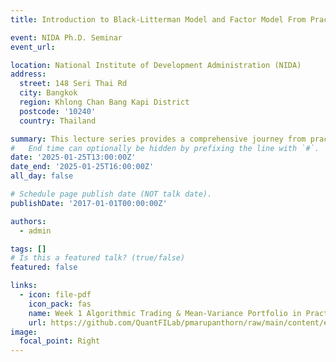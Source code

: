 ```yaml
---
title: Introduction to Black-Litterman Model and Factor Model From Practice to theory

event: NIDA Ph.D. Seminar
event_url: 

location: National Institute of Development Administration (NIDA) 
address:
  street: 148 Seri Thai Rd 
  city: Bangkok
  region: Khlong Chan Bang Kapi District  
  postcode: '10240'
  country: Thailand

summary: This lecture series provides a comprehensive journey from practical applications to theoretical foundations of the Black-Litterman Model and Factor Model in portfolio management. The sessions will explore algorithmic trading, Bayesian approaches, and the integration of investor views with factors in portfolio construction.
#   End time can optionally be hidden by prefixing the line with `#`.
date: '2025-01-25T13:00:00Z'
date_end: '2025-01-25T16:00:00Z'
all_day: false

# Schedule page publish date (NOT talk date).
publishDate: '2017-01-01T00:00:00Z'

authors:
  - admin

tags: []
# Is this a featured talk? (true/false)
featured: false

links:
  - icon: file-pdf
    icon_pack: fas
    name: Week 1 Algorithmic Trading & Mean-Variance Portfolio in Practice
    url: https://github.com/QuantFILab/pmarupanthorn/raw/main/content/event/Nida/Week%201%20Algorithmic%20Trading%20%26%20Mean-Variance%20Portfolio%20in%20Practice.pdf
image:
  focal_point: Right
---
```

